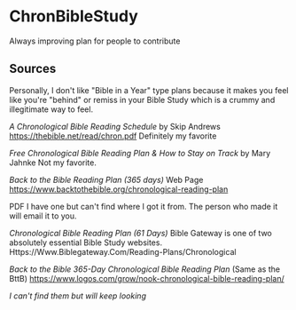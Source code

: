 # ChronBibleStudy

Always improving plan for people to contribute

## Sources

Personally, I don't like "Bible in a Year" type plans because it makes you feel like you're "behind" or remiss in your Bible Study which is a crummy and illegitimate way to feel.

*A Chronological Bible Reading Schedule* by Skip Andrews
https://thebible.net/read/chron.pdf
Definitely my favorite

*Free Chronological Bible Reading Plan & How to Stay on Track* by Mary Jahnke
Not my favorite.

*Back to the Bible Reading Plan (365 days)*
Web Page
https://www.backtothebible.org/chronological-reading-plan

PDF
I have one but can't find where I got it from. The person who made it will email it to you.

*Chronological Bible Reading Plan (61 Days)*
Bible Gateway is one of two absolutely essential Bible Study websites.
Https://Www.Biblegateway.Com/Reading-Plans/Chronological

*Back to the Bible 365-Day Chronological Bible Reading Plan* (Same as the BttB)
https://www.logos.com/grow/nook-chronological-bible-reading-plan/

*I can't find them but will keep looking*


